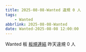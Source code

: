 ```yaml
---
title: 2025-08-08-Wanted 違規 0 人
tags:
    - Wanted
abbrlink: 2025-08-08-Wanted
date: Wanted-2025-08-08 12:00:00
---
```

Wanted 板 [板規連結](https://www.ptt.cc/bbs/Wanted/M.1608829773.A.D3B.html)
昨天違規 0 人
